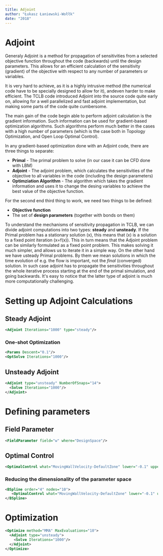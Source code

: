 ```yaml
---
title: Adjoint
author: "Łukasz Łaniewski-Wołłk"
date: "2018"
---
```


# Adjoint

Generaly Adjoint is a method for propagation of sensitivities from a selected objective
function throughout the code (backwards) until the design parameters. This allows for an
efficient calculation of the sensitivity (gradient) of the objective with respect to
any number of parameters or variables.

It is very hard to achieve, as it is a highly intrusive method (the numerical code have to
be specially designed to allow for it), andeven harder to make efficient. The TCLB code
introduced Adjoint into the source code quite early on, allowing for a well parallelized
and fast adjoint implementation, but making some parts of the code quite cumbersome.

The main gain of the code begin able to perform adjoint calculation is the gradient
information. Such information can be used for gradient-based optimization algorithms.
Such algorithms perform much better in the cases with a high number of parameters
(which is the case both in Topology Optimization, and Open Loop Optimal Control).

In any gradient-based optimization done with an Adjoint code, there are three things to separate:

- **Primal** - The primal problem to solve (in our case it can be CFD done with LBM)
- **Adjoint** - The adjoint problem, which calculates the sensitivities of the objective to all variables in the code (including the design parameters)
- **Optimziation Algorithm** - The algorithm which takes the gradient information and uses it to change the desing variables to achieve the best value of the objective function.

For the second end third thing to work, we need two things to be defined:

- **Objective function**
- The set of **design parameters** (together with bonds on them)

To understand the mechanisms of sensitivity propagation in TCLB, we can divide adjoint
computations into two types: **steady** and **unsteady**. If the Primal problem has a stationary
solution \(x\), this means that \(x\) is a solution to a fixed point iteration \(x=f(x)\).
This in turn means that the Adjoint problem can be similarly formulated as a fixed point
problem. This makes solving it much simpler, and allows us to iterate it in a simple way.
On the other hand we have usteady Primal problems. By them we mean solutions in which the
time evolution of e.g. the flow is important, not the *final* (converged) solution. In
such case adjoint has to propagate the sensitivities throughout the whole iterative process
starting at the end of the primal simulation, and going backwards. It's easy to notice that
the latter type of adjoint is much more computationally challenging.

# Setting up Adjoint Calculations

## Steady Adjoint

```xml
<Adjoint Iterations="1000" type="steady"/>
```

### One-shot Optimization

```xml
<Params Descent="0.1"/>
<OptSolve Iterations="1000"/>
```

## Unsteady Adjoint

```xml
<Adjoint type="unsteady" NumberOfSnaps="14">
  <Solve Iterations="1000"/>
</Adjoint>
```

# Defining parameters

## Field Parameter

```xml
<FieldParameter field="w" where="DesignSpace"/>
```

## Optimal Control

```xml
<OptimalControl what="MovingWallVelocity-DefaultZone" lower="-0.1" upper="0.1"/>
```

### Reducing the dimensionality of the parameter space

```xml
<BSpline order="4" nodes="10">
   <OptimalControl what="MovingWallVelocity-DefaultZone" lower="-0.1" upper="0.1"/>
</BSpline>
```

# Optimization

```xml
<Optimize method="MMA" MaxEvaluations="10">
  <Adjoint type="unsteady">
    <Solve Iterations="1000"/>
  </Adjoint>
</Optimize>
```

